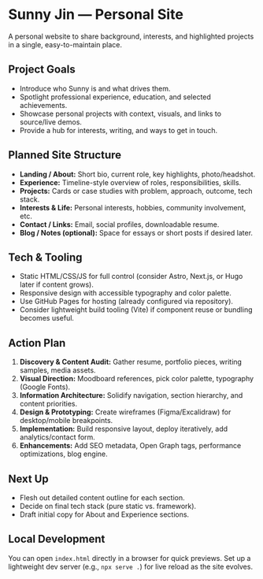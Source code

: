 # Sunny Jin — Personal Site

A personal website to share background, interests, and highlighted projects in a single, easy-to-maintain place.

## Project Goals
- Introduce who Sunny is and what drives them.
- Spotlight professional experience, education, and selected achievements.
- Showcase personal projects with context, visuals, and links to source/live demos.
- Provide a hub for interests, writing, and ways to get in touch.

## Planned Site Structure
- **Landing / About:** Short bio, current role, key highlights, photo/headshot.
- **Experience:** Timeline-style overview of roles, responsibilities, skills.
- **Projects:** Cards or case studies with problem, approach, outcome, tech stack.
- **Interests & Life:** Personal interests, hobbies, community involvement, etc.
- **Contact / Links:** Email, social profiles, downloadable resume.
- **Blog / Notes (optional):** Space for essays or short posts if desired later.

## Tech & Tooling
- Static HTML/CSS/JS for full control (consider Astro, Next.js, or Hugo later if content grows).
- Responsive design with accessible typography and color palette.
- Use GitHub Pages for hosting (already configured via repository).
- Consider lightweight build tooling (Vite) if component reuse or bundling becomes useful.

## Action Plan
1. **Discovery & Content Audit:** Gather resume, portfolio pieces, writing samples, media assets.
2. **Visual Direction:** Moodboard references, pick color palette, typography (Google Fonts).
3. **Information Architecture:** Solidify navigation, section hierarchy, and content priorities.
4. **Design & Prototyping:** Create wireframes (Figma/Excalidraw) for desktop/mobile breakpoints.
5. **Implementation:** Build responsive layout, deploy iteratively, add analytics/contact form.
6. **Enhancements:** Add SEO metadata, Open Graph tags, performance optimizations, blog engine.

## Next Up
- Flesh out detailed content outline for each section.
- Decide on final tech stack (pure static vs. framework).
- Draft initial copy for About and Experience sections.

## Local Development
You can open `index.html` directly in a browser for quick previews. Set up a lightweight dev server (e.g., `npx serve .`) for live reload as the site evolves.
